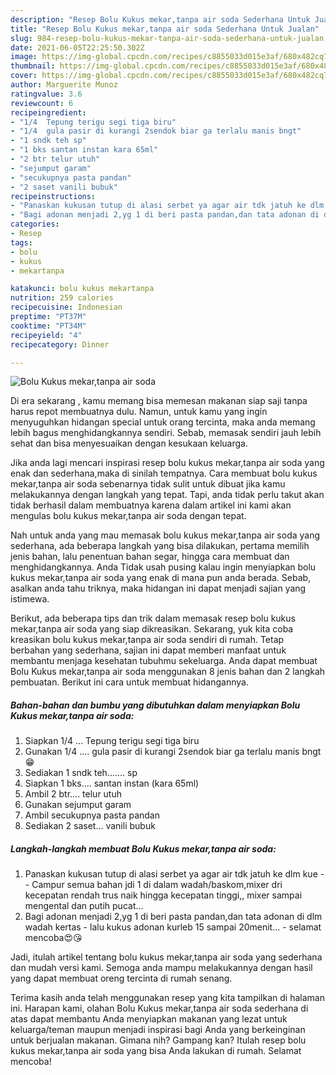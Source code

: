 ```yaml
---
description: "Resep Bolu Kukus mekar,tanpa air soda Sederhana Untuk Jualan"
title: "Resep Bolu Kukus mekar,tanpa air soda Sederhana Untuk Jualan"
slug: 984-resep-bolu-kukus-mekar-tanpa-air-soda-sederhana-untuk-jualan
date: 2021-06-05T22:25:50.302Z
image: https://img-global.cpcdn.com/recipes/c8855033d015e3af/680x482cq70/bolu-kukus-mekartanpa-air-soda-foto-resep-utama.jpg
thumbnail: https://img-global.cpcdn.com/recipes/c8855033d015e3af/680x482cq70/bolu-kukus-mekartanpa-air-soda-foto-resep-utama.jpg
cover: https://img-global.cpcdn.com/recipes/c8855033d015e3af/680x482cq70/bolu-kukus-mekartanpa-air-soda-foto-resep-utama.jpg
author: Marguerite Munoz
ratingvalue: 3.6
reviewcount: 6
recipeingredient:
- "1/4  Tepung terigu segi tiga biru"
- "1/4  gula pasir di kurangi 2sendok biar ga terlalu manis bngt"
- "1 sndk teh sp"
- "1 bks santan instan kara 65ml"
- "2 btr telur utuh"
- "sejumput garam"
- "secukupnya pasta pandan"
- "2 saset vanili bubuk"
recipeinstructions:
- "Panaskan kukusan tutup di alasi serbet ya agar air tdk jatuh ke dlm kue  Campur semua bahan jdi 1 di dalam wadah/baskom,mixer dri kecepatan rendah trus naik hingga kecepatan tinggi,, mixer sampai mengental dan putih pucat..."
- "Bagi adonan menjadi 2,yg 1 di beri pasta pandan,dan tata adonan di dlm wadah kertas lalu kukus adonan kurleb 15 sampai 20menit...  selamat mencoba😍😘"
categories:
- Resep
tags:
- bolu
- kukus
- mekartanpa

katakunci: bolu kukus mekartanpa 
nutrition: 259 calories
recipecuisine: Indonesian
preptime: "PT37M"
cooktime: "PT34M"
recipeyield: "4"
recipecategory: Dinner

---
```



![Bolu Kukus mekar,tanpa air soda](https://img-global.cpcdn.com/recipes/c8855033d015e3af/680x482cq70/bolu-kukus-mekartanpa-air-soda-foto-resep-utama.jpg)

Di era  sekarang , kamu memang bisa memesan makanan siap saji tanpa harus repot membuatnya dulu. Namun, untuk kamu yang ingin menyuguhkan hidangan special untuk orang tercinta, maka anda memang lebih bagus menghidangkannya sendiri. Sebab, memasak sendiri jauh lebih sehat dan bisa menyesuaikan dengan kesukaan keluarga.

Jika anda lagi mencari inspirasi resep bolu kukus mekar,tanpa air soda yang enak dan sederhana,maka di sinilah tempatnya. Cara membuat bolu kukus mekar,tanpa air soda  sebenarnya tidak sulit untuk dibuat jika kamu melakukannya dengan langkah yang tepat. Tapi, anda tidak perlu takut akan tidak berhasil dalam membuatnya 
karena dalam artikel ini kami akan mengulas bolu kukus mekar,tanpa air soda dengan tepat.  



Nah untuk anda yang mau memasak bolu kukus mekar,tanpa air soda yang sederhana, ada beberapa langkah yang bisa dilakukan, pertama memilih jenis bahan, lalu penentuan bahan segar, hingga cara membuat dan menghidangkannya. Anda Tidak usah pusing kalau ingin menyiapkan bolu kukus mekar,tanpa air soda yang enak di mana pun anda berada. Sebab, asalkan anda  tahu triknya, maka hidangan ini dapat menjadi sajian yang istimewa.

Berikut, ada beberapa tips dan trik dalam memasak resep bolu kukus mekar,tanpa air soda yang siap dikreasikan. Sekarang, yuk kita coba kreasikan bolu kukus mekar,tanpa air soda sendiri di rumah. Tetap berbahan yang sederhana, sajian ini dapat memberi manfaat untuk membantu menjaga kesehatan tubuhmu sekeluarga. Anda dapat membuat Bolu Kukus mekar,tanpa air soda menggunakan 8 jenis bahan dan 2 langkah pembuatan. Berikut ini cara untuk membuat hidangannya.

<!--inarticleads1-->

##### Bahan-bahan dan bumbu yang dibutuhkan dalam menyiapkan Bolu Kukus mekar,tanpa air soda:

1. Siapkan 1/4 ... Tepung terigu segi tiga biru
1. Gunakan 1/4 .... gula pasir di kurangi 2sendok biar ga terlalu manis bngt😁
1. Sediakan 1 sndk teh....... sp
1. Siapkan 1 bks.... santan instan (kara 65ml)
1. Ambil 2 btr.... telur utuh
1. Gunakan sejumput garam
1. Ambil secukupnya pasta pandan
1. Sediakan 2 saset... vanili bubuk




<!--inarticleads2-->

##### Langkah-langkah membuat Bolu Kukus mekar,tanpa air soda:

1. Panaskan kukusan tutup di alasi serbet ya agar air tdk jatuh ke dlm kue -  - Campur semua bahan jdi 1 di dalam wadah/baskom,mixer dri kecepatan rendah trus naik hingga kecepatan tinggi,, mixer sampai mengental dan putih pucat...
1. Bagi adonan menjadi 2,yg 1 di beri pasta pandan,dan tata adonan di dlm wadah kertas - lalu kukus adonan kurleb 15 sampai 20menit...  - selamat mencoba😍😘




Jadi, itulah artikel tentang  bolu kukus mekar,tanpa air soda  yang sederhana dan mudah versi kami. Semoga anda mampu melakukannya dengan hasil yang dapat membuat oreng tercinta di rumah senang. 

Terima kasih anda telah menggunakan resep yang kita tampilkan di halaman ini. Harapan kami, olahan  Bolu Kukus mekar,tanpa air soda sederhana di atas dapat membantu Anda menyiapkan makanan yang lezat untuk keluarga/teman maupun menjadi inspirasi bagi Anda yang berkeinginan untuk berjualan makanan. Gimana nih? Gampang kan? Itulah resep bolu kukus mekar,tanpa air soda yang bisa Anda lakukan di rumah. Selamat mencoba!

